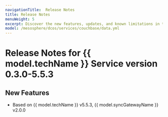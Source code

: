```yaml
---
navigationTitle:  Release Notes
title: Release Notes
menuWeight: 5
excerpt: Discover the new features, updates, and known limitations in this release of the Couchbase Service
model: /mesosphere/dcos/services/couchbase/data.yml
---
```


# Release Notes for {{ model.techName }} Service version 0.3.0-5.5.3

## New Features
* Based on {{ model.techName }} v5.5.3, {{ model.syncGatewayName }} v2.0.0
